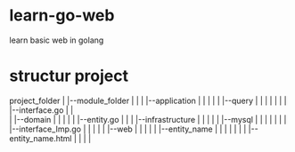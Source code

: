 # learn-go-web
learn basic web in golang

# structur project

project_folder
 |
 |--module_folder
 |  |
 |  |--application
 |  |   |
 |  |   |--query
 |  |   |   |
 |  |   |   |--interface.go
 |  |   
 |  |--domain
 |  |   |
 |  |   |--entity.go
 |  |
 |  |--infrastructure
 |  |   |
 |  |   |--mysql
 |  |   |   |
 |  |   |   |--interface_Imp.go
 |  |   |   |
 |  |--web
 |  |   |
 |  |   |--entity_name
 |  |   |   |
 |  |   |   |--entity_name.html
 |  |   |   |


